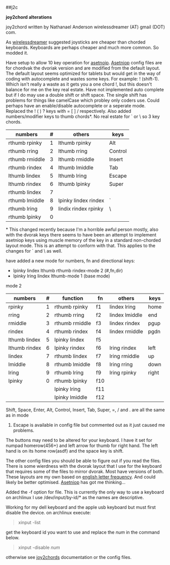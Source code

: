 ##j2c

__joy2chord alterations__

joy2chord written by Nathanael Anderson wirelessdreamer (AT)
gmail (DOT) com.

As [wirelessdreamer][1] suggested joysticks are cheaper
than chorded keyboards. Keyboards are perhaps
cheaper and much more common. So modded it.

Have setup to allow 10 key operation for
[asetnoip][2]. [Asetniop][2] config files are for
chordvak the dvoriak version and are modified from
the default layout. The default layout seems
optimized for tablets but would get in the way of
coding with autocomplete and wastes some keys. For
example: ! (shift-1). Which isn't really a waste
as it gets you a one chord !, but this doesn't
balance for me on the key real estate. Have not
implemented auto complete but if I do may use a
double shift or shift space. The single shift has
problems for things like camelCase which probley
only coders use. Could perhaps have an
enable/disable autocomplete or a seperate
mode. Replaced the ! ( ) ?  keys with = [ ] /
respectively. Also added numbers/modifier keys to
thumb chords*. No real estate for ` or \ so 3 key
chords.

numbers                 | # | others                    | keys
---                     |---| ---                       | ---
rthumb rpinky           | 1 | lthumb rpinky             | Alt
rthumb rring            | 2 | lthumb rring              | Control
rthumb rmiddle          | 3 | lthumb rmiddle            | Insert
rthumb rindex           | 4 | lthumb lmiddle            | Tab
lthumb lindex           | 5 | lthumb lring              | Escape
lthumb rindex           | 6 | lthumb lpinky             | Super
rthumb lindex           | 7 |                           |
rthumb lmiddle          | 8 | lpinky lindex rindex      | `
rthumb lring            | 9 | lindix rindex rpinky      | \
rthumb lpinky           | 0 |                           |



\* This changed recently because I'm a horrible
  awful person mostly, also with the dvorak keys
  there seems to have been an attempt to implement
  asetniop keys using muscle memory of the key in
  a standard non-chorded layout mode. This is an
  attempt to conform with that. This applies to
  the changes for ` and \ as well.

have added a new mode for numbers, fn and
directional keys:

- lpinky lindex lthumb rthumb rindex-mode 2 (#,fn,dir)
- lpinky lring lindex lthumb-mode 1 (base mode)

mode 2

numbers          | # | function                 | fn  | others          | keys
---              |---|---                       |---  | ---             |---
rpinky           | 1 | rthumb rpinky            | f1  | lindex lring    | home
rring            | 2 | rthumb rring             | f2  | lindex lmiddle  | end
rmiddle          | 3 | rthumb rmiddle           | f3  | lindex rindex   | pgup
rindex           | 4 | rthumb rindex            | f4  | lindex rmiddle  | pgdn
lthumb lindex    | 5 | lpinky lindex            | f5  |                 |
lthumb rindex    | 6 | lpinky rindex            | f6  | lring rindex    | left
lindex           | 7 | rthumb lindex            | f7  | lring rmiddle   | up
lmiddle          | 8 | rthumb lmiddle           | f8  | lring rring     | down
lring            | 9 | rthumb lring             | f9  | lring rpinky    | right
lpinky           | 0 | rthumb lpinky            | f10 |                 |
                 |   | lpinky lring             | f11 |                 |
                 |   | lpinky lmiddle           | f12 |                 |


Shift, Space, Enter, Alt, Control, Insert, Tab,
Super, =, / and . are all the same as in mode
1. Escape is available in config file but
commented out as it just caused me problems.

The buttons may need to be altered for your
keyboard. I have it set for numpad homerow(456+)
and left arrow for thumb for right hand. The left
hand is on its home row(asdf) and the space key is
shift.

The other config files you should be able to
figure out if you read the files. There is some
wierdness with the dvorak layout that I use for
the keyboard that requires some of the files to
mirror dvorak. Most have versions of both. These
layouts are my own based on [english letter
frequency][3]. And could likely be better
optimised. [Asetniop][2] has got me thinking...

Added the -f option for file. This is currently
the only way to use a keyboard on archlinux I use
/dev/input/by-id/* as the names are descriptive.

Working for my dell keyboard and the apple usb
keyboard but must first disable the device. on
archlinux execute:

>xinput -list

get the keyboard id you want to use and replace
the _num_ in the command below.

>xinput -disable _num_

otherwise see [joy2chords][1] documentation or the
config files.

[1]: http://joy2chord.sourceforge.net/
[2]: http://asetniop.com/
[3]: https://en.wikipedia.org/wiki/Letter_frequency
